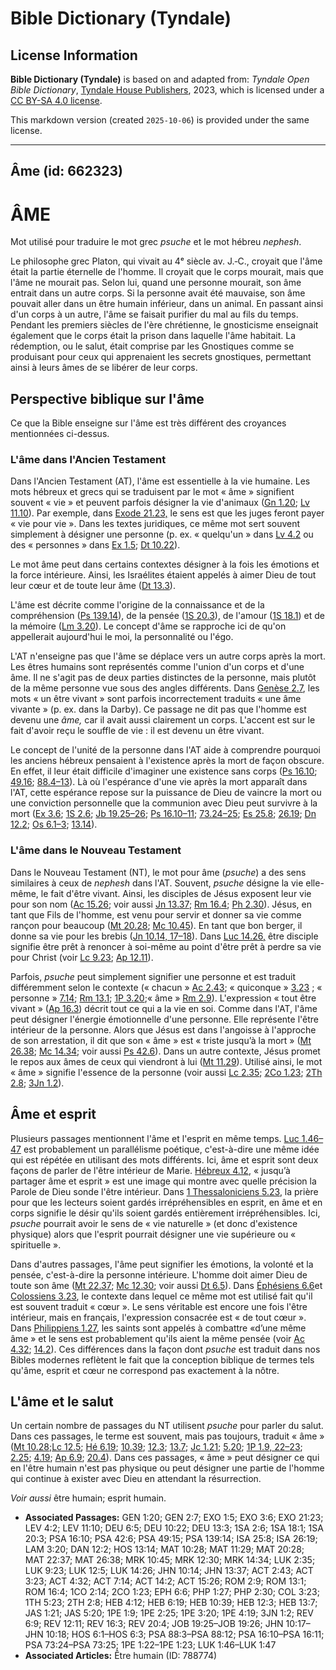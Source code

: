 # Bible Dictionary (Tyndale)

## License Information

**Bible Dictionary (Tyndale)** is based on and adapted from: _Tyndale Open Bible Dictionary_, [Tyndale House Publishers](https://tyndaleopenresources.com/), 2023, which is licensed under a [CC BY-SA 4.0 license](https://creativecommons.org/licenses/by-sa/4.0/legalcode.en).

This markdown version (created `2025-10-06`) is provided under the same license.



--------------------------------

## Âme (id: 662323)

ÂME
===

Mot utilisé pour traduire le mot grec *psuche* et le mot hébreu *nephesh*.

Le philosophe grec Platon, qui vivait au 4ᵉ siècle av. J.‑C., croyait que l'âme était la partie éternelle de l'homme. Il croyait que le corps mourait, mais que l'âme ne mourait pas. Selon lui, quand une personne mourait, son âme entrait dans un autre corps. Si la personne avait été mauvaise, son âme pouvait aller dans un être humain inférieur, dans un animal. En passant ainsi d'un corps à un autre, l'âme se faisait purifier du mal au fils du temps. Pendant les premiers siècles de l'ère chrétienne, le gnosticisme enseignait également que le corps était la prison dans laquelle l'âme habitait. La rédemption, ou le salut, était comprise par les Gnostiques comme se produisant pour ceux qui apprenaient les secrets gnostiques, permettant ainsi à leurs âmes de se libérer de leur corps.

Perspective biblique sur l'âme
------------------------------

Ce que la Bible enseigne sur l'âme est très différent des croyances mentionnées ci\-dessus.

### L'âme dans l'Ancien Testament

Dans l'Ancien Testament (AT), l'âme est essentielle à la vie humaine. Les mots hébreux et grecs qui se traduisent par le mot « âme » signifient souvent « vie » et peuvent parfois désigner la vie d'animaux ([Gn 1\.20](https://ref.ly/Gen1:20); [Lv 11\.10](https://ref.ly/Lev11:10)). Par exemple, dans [Exode 21\.23,](https://ref.ly/Exod21:23) le sens est que les juges feront payer « vie pour vie ». Dans les textes juridiques, ce même mot sert souvent simplement à désigner une personne (p. ex. « quelqu'un » dans [Lv 4\.2](https://ref.ly/Lev4:2) ou des « personnes » dans [Ex 1\.5](https://ref.ly/Exod1:5); [Dt 10\.22](https://ref.ly/Deut10:22)). 

Le mot âme peut dans certains contextes désigner à la fois les émotions et la force intérieure. Ainsi, les Israélites étaient appelés à aimer Dieu de tout leur cœur et de toute leur âme ([Dt 13\.3](https://ref.ly/Deut13:3)).

L'âme est décrite comme l'origine de la connaissance et de la compréhension ([Ps 139\.14](https://ref.ly/Ps139:14)), de la pensée ([1S 20\.3](https://ref.ly/1Sam20:3)), de l'amour ([1S 18\.1](https://ref.ly/1Sam18:1)) et de la mémoire ([Lm 3\.20](https://ref.ly/Lam3:20)). Le concept d'âme se rapproche ici de qu'on appellerait aujourd'hui le moi, la personnalité ou l'égo. 

L'AT n'enseigne pas que l'âme se déplace vers un autre corps après la mort. Les êtres humains sont représentés comme l'union d'un corps et d'une âme. Il ne s'agit pas de deux parties distinctes de la personne, mais plutôt de la même personne vue sous des angles différents. Dans [Genèse 2\.7](https://ref.ly/Gen2:7), les mots « un être vivant » sont parfois incorrectement traduits « une âme vivante » (p. ex. dans la Darby). Ce passage ne dit pas que l'homme est devenu une *âme,* car il avait aussi clairement un corps. L'accent est sur le fait d'avoir reçu le souffle de vie : il est devenu un être vivant. 

Le concept de l'unité de la personne dans l'AT aide à comprendre pourquoi les anciens hébreux pensaient à l'existence après la mort de façon obscure. En effet, il leur était difficile d'imaginer une existence sans corps ([Ps 16\.10](https://ref.ly/Ps16:10); [49\.16](https://ref.ly/Ps49:15); [88\.4–13](https://ref.ly/Ps88:3-Ps88:12)). Là où l'espérance d'une vie après la mort apparaît dans l'AT, cette espérance repose sur la puissance de Dieu de vaincre la mort ou une conviction personnelle que la communion avec Dieu peut survivre à la mort ([Ex 3\.6](https://ref.ly/Exod3:6); [1S 2\.6](https://ref.ly/1Sam2:6); [Jb 19\.25–26](https://ref.ly/Job19:25-Job19:26); [Ps 16\.10–11](https://ref.ly/Ps16:10-Ps16:11); [73\.24–25](https://ref.ly/Ps73:24-Ps73:25); [Es 25\.8](https://ref.ly/Isa25:8); [26\.19](https://ref.ly/Isa26:19); [Dn 12\.2](https://ref.ly/Dan12:2); [Os 6\.1–3](https://ref.ly/Hos6:1-Hos6:3); [13\.14](https://ref.ly/Hos13:14)).

### L'âme dans le Nouveau Testament

Dans le Nouveau Testament (NT), le mot pour âme (*psuche*) a des sens similaires à ceux de *nephesh* dans l'AT. Souvent, *psuche* désigne la vie elle\-même, le fait d'être vivant. Ainsi, les disciples de Jésus exposent leur vie pour son nom ([Ac 15\.26](https://ref.ly/Acts15:26); voir aussi [Jn 13\.37](https://ref.ly/John13:37); [Rm 16\.4](https://ref.ly/Rom16:4); [Ph 2\.30](https://ref.ly/Phil2:30)). Jésus, en tant que Fils de l'homme, est venu pour servir et donner sa vie comme rançon pour beaucoup ([Mt 20\.28](https://ref.ly/Matt20:28); [Mc 10\.45](https://ref.ly/Mark10:45)). En tant que bon berger, il donne sa vie pour les brebis ([Jn 10\.14, 17](https://ref.ly/John10:14,John10:17-John10:18)[–](https://ref.ly/John10:14)[18](https://ref.ly/John10:14,John10:17-John10:18)). Dans [Luc 14\.26,](https://ref.ly/Luke14:26) être disciple signifie être prêt à renoncer à soi\-même au point d'être prêt à perdre sa vie pour Christ (voir [Lc 9\.23](https://ref.ly/Luke9:23); [Ap 12\.11](https://ref.ly/Rev12:11)).

Parfois, *psuche* peut simplement signifier une personne et est traduit différemment selon le contexte (« chacun » [Ac 2\.43](https://ref.ly/Acts2:43); « quiconque » [3\.23](https://ref.ly/Acts3:23) ; « personne » [7\.14](https://ref.ly/Acts7:14); [Rm 13\.1](https://ref.ly/Rom13:1); [1P 3\.20](https://ref.ly/1Pet3:20);« âme » [Rm 2\.9](https://ref.ly/Rom2:9)). L'expression « tout être vivant » ([Ap 16\.3](https://ref.ly/Rev16:3)) décrit tout ce qui a la vie en soi. Comme dans l'AT, l'âme peut désigner l'énergie émotionnelle d'une personne. Elle représente l'être intérieur de la personne. Alors que Jésus est dans l'angoisse à l'approche de son arrestation, il dit que son « âme » est « triste jusqu’à la mort » ([Mt 26\.38](https://ref.ly/Matt26:38); [Mc 14\.34](https://ref.ly/Mark14:34); voir aussi [Ps 42\.6](https://ref.ly/Ps42:6)). Dans un autre contexte, Jésus promet le repos aux âmes de ceux qui viendront à lui ([Mt 11\.29](https://ref.ly/Matt11:29)). Utilisé ainsi, le mot « âme » signifie l'essence de la personne (voir aussi [Lc 2\.35](https://ref.ly/Luke2:35); [2Co 1\.23](https://ref.ly/2Cor1:23); [2Th 2\.8](https://ref.ly/2Thess2:8); [3Jn 1\.2](https://ref.ly/3John1:2)).

Âme et esprit
-------------

Plusieurs passages mentionnent l'âme et l'esprit en même temps. [Luc 1\.46–47](https://ref.ly/Luke1:46) est probablement un parallélisme poétique, c'est\-à\-dire une même idée qui est répétée en utilisant des mots différents. Ici, âme et esprit sont deux façons de parler de l'être intérieur de Marie. [Hébreux 4\.12](https://ref.ly/Heb4:12), « jusqu’à partager âme et esprit » est une image qui montre avec quelle précision la Parole de Dieu sonde l'être intérieur. Dans [1 Thessaloniciens 5\.23](https://ref.ly/1Thess5:23), la prière pour que les lecteurs soient gardés irrépréhensibles en esprit, en âme et en corps signifie le désir qu'ils soient gardés entièrement irrépréhensibles. Ici, *psuche* pourrait avoir le sens de « vie naturelle » (et donc d'existence physique) alors que l'esprit pourrait désigner une vie supérieure ou « spirituelle ».

Dans d'autres passages, l'âme peut signifier les émotions, la volonté et la pensée, c'est\-à\-dire la personne intérieure. L'homme doit aimer Dieu de toute son âme ([Mt 22\.37](https://ref.ly/Matt22:37); [Mc 12\.30](https://ref.ly/Mark12:30); voir aussi [Dt 6\.5](https://ref.ly/Deut6:5)). Dans [Éphésiens 6\.6](https://ref.ly/Eph6:6)et [Colossiens 3\.23](https://ref.ly/Col3:23), le contexte dans lequel ce même mot est utilisé fait qu'il est souvent traduit « cœur ». Le sens véritable est encore une fois l'être intérieur, mais en français, l'expression consacrée est « de tout cœur ». Dans [Philippiens 1\.27](https://ref.ly/Phil1:27), les saints sont appelés à combattre «d’une même âme » et le sens est probablement qu'ils aient la même pensée (voir [Ac 4\.32](https://ref.ly/Acts4:32); [14\.2](https://ref.ly/Acts14:2)). Ces différences dans la façon dont *psuche* est traduit dans nos Bibles modernes reflètent le fait que la conception biblique de termes tels qu'âme, esprit et cœur ne correspond pas exactement à la nôtre.

L'âme et le salut
-----------------

Un certain nombre de passages du NT utilisent *psuche* pour parler du salut. Dans ces passages, le terme est souvent, mais pas toujours, traduit « âme » ([Mt 10\.28](https://ref.ly/Matt10:28);[Lc 12\.5](https://ref.ly/Luke12:5); [Hé 6\.19](https://ref.ly/Heb6:19); [10\.39](https://ref.ly/Heb10:39); [12\.3](https://ref.ly/Heb12:3); [13\.7](https://ref.ly/Heb13:7); [Jc 1\.21](https://ref.ly/Jas1:21); [5\.20](https://ref.ly/Jas5:20); [1P 1\.9, 22](https://ref.ly/1Pet1:9,1Pet1:22-1Pet1:23)[–](https://ref.ly/1Pet1:9)[23](https://ref.ly/1Pet1:9,1Pet1:22-1Pet1:23); [2\.25](https://ref.ly/1Pet2:25); [4\.19](https://ref.ly/1Pet4:19); [Ap 6\.9](https://ref.ly/Rev6:9); [20\.4](https://ref.ly/Rev20:4)). Dans ces passages, « âme » peut désigner ce qui en l'être humain n'est pas physique ou peut désigner une partie de l'homme qui continue à exister avec Dieu en attendant la résurrection.

*Voir aussi* être humain; esprit humain.

* **Associated Passages:** GEN 1:20; GEN 2:7; EXO 1:5; EXO 3:6; EXO 21:23; LEV 4:2; LEV 11:10; DEU 6:5; DEU 10:22; DEU 13:3; 1SA 2:6; 1SA 18:1; 1SA 20:3; PSA 16:10; PSA 42:6; PSA 49:15; PSA 139:14; ISA 25:8; ISA 26:19; LAM 3:20; DAN 12:2; HOS 13:14; MAT 10:28; MAT 11:29; MAT 20:28; MAT 22:37; MAT 26:38; MRK 10:45; MRK 12:30; MRK 14:34; LUK 2:35; LUK 9:23; LUK 12:5; LUK 14:26; JHN 10:14; JHN 13:37; ACT 2:43; ACT 3:23; ACT 4:32; ACT 7:14; ACT 14:2; ACT 15:26; ROM 2:9; ROM 13:1; ROM 16:4; 1CO 2:14; 2CO 1:23; EPH 6:6; PHP 1:27; PHP 2:30; COL 3:23; 1TH 5:23; 2TH 2:8; HEB 4:12; HEB 6:19; HEB 10:39; HEB 12:3; HEB 13:7; JAS 1:21; JAS 5:20; 1PE 1:9; 1PE 2:25; 1PE 3:20; 1PE 4:19; 3JN 1:2; REV 6:9; REV 12:11; REV 16:3; REV 20:4; JOB 19:25–JOB 19:26; JHN 10:17–JHN 10:18; HOS 6:1–HOS 6:3; PSA 88:3–PSA 88:12; PSA 16:10–PSA 16:11; PSA 73:24–PSA 73:25; 1PE 1:22–1PE 1:23; LUK 1:46–LUK 1:47
* **Associated Articles:** Être humain (ID: 788774)

